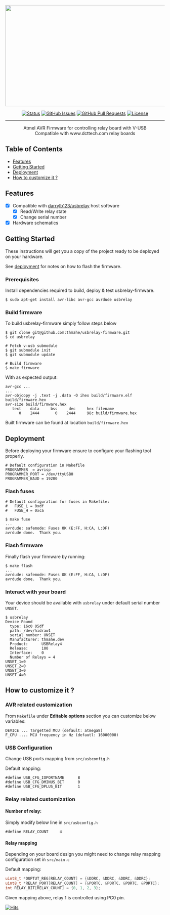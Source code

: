 <p align="center">
 <img width=640px height=320px src="https://repository-images.githubusercontent.com/563558507/6cf01a5c-8db2-48f6-9632-5ee800e1851b"></a>
</p>

<div align="center">

  [![Status](https://img.shields.io/badge/status-active-success.svg)]() 
  [![GitHub Issues](https://img.shields.io/github/issues/thmahe/usbrelay-firmware.svg)](https://github.com/thmahe/usb-relay-firmware/issues)
  [![GitHub Pull Requests](https://img.shields.io/github/issues-pr/thmahe/usbrelay-firmware.svg)](https://github.com/thmahe/usb-relay-firmware/pulls)
  [![License](https://img.shields.io/badge/license-GPL--2.0--only-blue.svg)](/LICENSE)

</div>

---

<p align="center"> Atmel AVR Firmware for controlling relay board with V-USB
    <br>
    Compatible with www.dcttech.com relay boards
    <br> 
</p>

## Table of Contents
- [Features](#features)
- [Getting Started](#getting_started)
- [Deployment](#deployment)
- [How to customize it ?](#how_to_customize)

## Features <a name = "features"></a>
* [X] Compatible with [darrylb123/usbrelay](https://github.com/darrylb123/usbrelay) host software
   * [X] Read/Write relay state
   * [X] Change serial number
* [X] Hardware schematics

## Getting Started <a name = "getting_started"></a>
These instructions will get you a copy of the project ready to be deployed on your hardware. 

See [deployment](#deployment) for notes on how to flash the firmware.

### Prerequisites

Install dependencies required to build, deploy & test usbrelay-firmware.

```shell
$ sudo apt-get install avr-libc avr-gcc avrdude usbrelay
```

### Build firmware

To build usbrelay-firmware simply follow steps below

```shell
$ git clone git@github.com:thmahe/usbrelay-firmware.git
$ cd usbrelay

# Fetch v-usb submodule
$ git submodule init
$ git submodule update

# Build firmware
$ make firmware
```

With as expected output:

```
avr-gcc ...
...
avr-objcopy -j .text -j .data -O ihex build/firmware.elf build/firmware.hex
avr-size build/firmware.hex
   text    data     bss     dec     hex filename
      0    2444       0    2444     98c build/firmware.hex
```

Built firmware can be found at location `build/firmware.hex`

## Deployment <a name = "deployment"></a>

Before deploying your firmware ensure to configure your flashing tool properly.

```shell
# Default configuration in Makefile
PROGRAMMER 	= avrisp
PROGRAMMER_PORT = /dev/ttyUSB0
PROGRAMMER_BAUD = 19200
```

### Flash fuses
```shell
# Default configuration for fuses in Makefile: 
#   FUSE_L = 0xdf
#   FUSE_H = 0xca

$ make fuse
...
avrdude: safemode: Fuses OK (E:FF, H:CA, L:DF)
avrdude done.  Thank you.
```
### Flash firmware

Finally flash your firmware by running:
```shell
$ make flash
...
avrdude: safemode: Fuses OK (E:FF, H:CA, L:DF)
avrdude done.  Thank you.
```

### Interact with your board
Your device should be available with `usbrelay` under default serial number `UNSET`.

```shell
$ usbrelay
Device Found
  type: 16c0 05df
  path: /dev/hidraw1
  serial_number: UNSET
  Manufacturer: thmahe.dev
  Product:      USBRelay4
  Release:      100
  Interface:    0
  Number of Relays = 4
UNSET_1=0
UNSET_2=0
UNSET_3=0
UNSET_4=0
```

## How to customize it ? <a name = "how_to_customize"></a>

### AVR related customization

From `Makefile` under **Editable options** section you can customize below variables:
```
DEVICE ... Targetted MCU (default: atmega8)
F_CPU .... MCU frequency in Hz (defautl: 16000000)
```

### USB Configuration

Change USB ports mapping from `src/usbconfig.h`

Default mapping:
```
#define USB_CFG_IOPORTNAME      B
#define USB_CFG_DMINUS_BIT      0
#define USB_CFG_DPLUS_BIT       1
```

### Relay related customization

#### Number of relay:

Simply modify below line in `src/usbconfig.h`
```
#define RELAY_COUNT     4
```

#### Relay mapping

Depending on your board design you might need to change relay mapping configuration set in `src/main.c`

Default mapping:
```c
uint8_t *OUPTUT_REG[RELAY_COUNT] = {&DDRC, &DDRC, &DDRC, &DDRC};
uint8_t *RELAY_PORT[RELAY_COUNT] = {&PORTC, &PORTC, &PORTC, &PORTC};
int RELAY_BIT[RELAY_COUNT] = {0, 1, 2, 3};
```

Given mapping above, relay 1 is controlled using PC0 pin.

[![Hits](https://hits.seeyoufarm.com/api/count/incr/badge.svg?url=https%3A%2F%2Fgithub.com%2Fthmahe%2Fusbrelay-firmware&count_bg=%23868686&title_bg=%23555555&icon=&icon_color=%23E7E7E7&title=hits&edge_flat=false)](https://hits.seeyoufarm.com)
